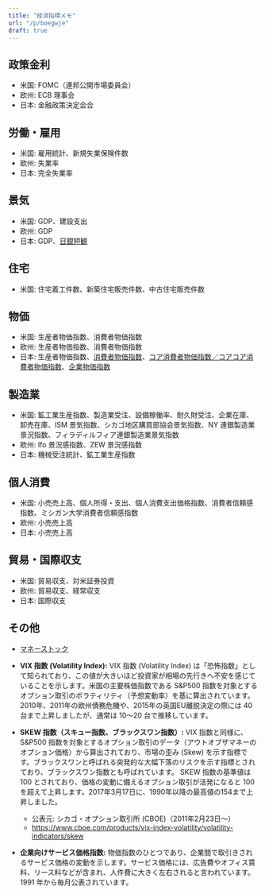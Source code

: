 ```yaml
---
title: "経済指標メモ"
url: "/p/boegwje"
draft: true
---
```


政策金利
----
- 米国: FOMC（連邦公開市場委員会）
- 欧州: ECB 理事会
- 日本: 金融政策決定会合

労働・雇用
----
- 米国: 雇用統計、新規失業保険件数
- 欧州: 失業率
- 日本: 完全失業率

景気
----
- 米国: GDP、建設支出
- 欧州: GDP
- 日本: GDP、[日銀短観](/p/h986chq)

住宅
----
- 米国: 住宅着工件数、新築住宅販売件数、中古住宅販売件数

物価
----
- 米国: 生産者物価指数、消費者物価指数
- 欧州: 生産者物価指数、消費者物価指数
- 日本: 生産者物価指数、[消費者物価指数](/p/sokfoqq)、[コア消費者物価指数／コアコア消費者物価指数](/p/7aye28q)、[企業物価指数](/p/mbi9vtr)

製造業
----
- 米国: 鉱工業生産指数、製造業受注、設備稼働率、耐久財受注、企業在庫、卸売在庫、ISM 景気指数、シカゴ地区購買部協会景気指数、NY 連銀製造業景況指数、フィラディルフィア連銀製造業景気指数
- 欧州: Ifo 景況感指数、ZEW 景況感指数
- 日本: 機械受注統計、鉱工業生産指数

個人消費
----
- 米国: 小売売上高、個人所得・支出、個人消費支出価格指数、消費者信頼感指数、ミシガン大学消費者信頼感指数
- 欧州: 小売売上高
- 日本: 小売売上高

貿易・国際収支
----
- 米国: 貿易収支、対米証券投資
- 欧州: 貿易収支、経常収支
- 日本: 国際収支

その他
----
- [マネーストック](/p/29c586j)
- **VIX 指数 (Volatility Index):** VIX 指数 (Volatility Index) は「恐怖指数」として知られており、この値が大きいほど投資家が相場の先行きへ不安を感じていることを示します。米国の主要株価指数である S&P500 指数を対象とするオプション取引のボラティリティ（予想変動率）を基に算出されています。2010年、2011年の欧州債務危機や、2015年の英国EU離脱決定の際には 40 台まで上昇しましたが、通常は 10～20 台で推移しています。

- **SKEW 指数（スキュー指数、ブラックスワン指数）:** VIX 指数と同様に、S&P500 指数を対象とするオプション取引のデータ（アウトオブザマネーのオプション価格）から算出されており、市場の歪み (Skew) を示す指標です。ブラックスワンと呼ばれる突発的な大幅下落のリスクを示す指標とされており、ブラックスワン指数とも呼ばれています。
SKEW 指数の基準値は 100 とされており、価格の変動に備えるオプション取引が活発になると 100 を超えて上昇します。2017年3月17日に、1990年以降の最高値の154まで上昇しました。
    - 公表元: シカゴ・オプション取引所 (CBOE)（2011年2月23日～）
    - https://www.cboe.com/products/vix-index-volatility/volatility-indicators/skew

- **企業向けサービス価格指数:** 物価指数のひとつであり、企業間で取引きされるサービス価格の変動を示します。サービス価格には、広告費やオフィス賃料、リース料などが含まれ、人件費に大きく左右されると言われています。1991 年から毎月公表されています。

